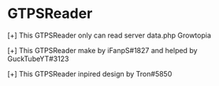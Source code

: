 # GTPSReader
[+] This GTPSReader only can read server data.php Growtopia

[+] This GTPSReader make by iFanpS#1827 and helped by GuckTubeYT#3123

[+] This GTPSReader inpired design by Tron#5850

